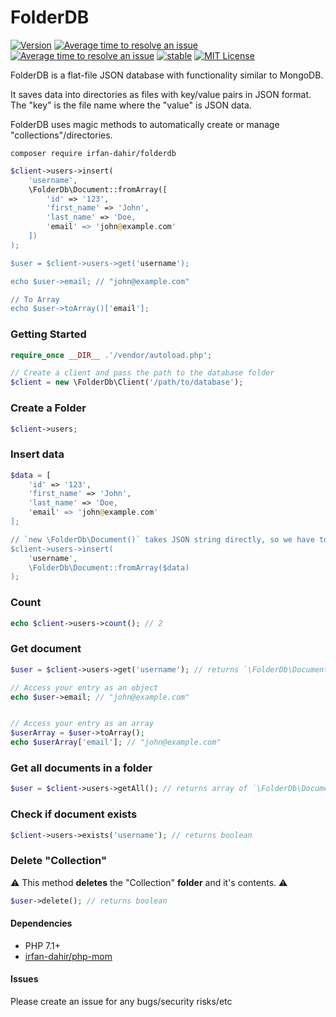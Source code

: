 # FolderDB
[![Version](https://img.shields.io/packagist/v/irfan-dahir/folderdb.svg?style=flat)](https://packagist.org/packages/irfan-dahir/folderdb) [![Average time to resolve an issue](http://isitmaintained.com/badge/resolution/irfan-dahir/folderdb.svg)](http://isitmaintained.com/project/irfan-dahir/folderdb "Average time to resolve an issue") [![Average time to resolve an issue](http://isitmaintained.com/badge/resolution/irfan-dahir/folderdb.svg)](http://isitmaintained.com/project/irfan-dahir/folderdb "Average time to resolve an issue") [![stable](https://img.shields.io/badge/PHP-^%207.1-blue.svg?style=flat)]() [![MIT License](https://img.shields.io/github/license/irfan-dahir/folderdb.svg?style=flat)](https://img.shields.io/github/license/irfan-dahir/folderdb.svg?style=flat)


FolderDB is a flat-file JSON database with functionality similar to MongoDB.

It saves data into directories as files with key/value pairs in JSON format. The "key" is the file name where the "value" is JSON data.

FolderDB uses magic methods to automatically create or manage "collections"/directories.


```composer require irfan-dahir/folderdb```

```php
$client->users->insert(
    'username',
    \FolderDb\Document::fromArray([
        'id' => '123',
        'first_name' => 'John',
        'last_name' => 'Doe,
        'email' => 'john@example.com'
    ])
);

$user = $client->users->get('username');

echo $user->email; // "john@example.com"

// To Array
echo $user->toArray()['email'];
```

### Getting Started
```php
require_once __DIR__ .'/vendor/autoload.php';

// Create a client and pass the path to the database folder
$client = new \FolderDb\Client('/path/to/database');
```


### Create a Folder
```php
$client->users;
```

### Insert data
```php
$data = [
    'id' => '123',
    'first_name' => 'John',
    'last_name' => 'Doe,
    'email' => 'john@example.com'
];

// `new \FolderDb\Document()` takes JSON string directly, so we have to convert it to array
$client->users->insert(
    'username',
    \FolderDb\Document::fromArray($data)
);
```

### Count
```php
echo $client->users->count(); // 2
```

### Get document
```php
$user = $client->users->get('username'); // returns `\FolderDb\Document`

// Access your entry as an object
echo $user->email; // "john@example.com"


// Access your entry as an array
$userArray = $user->toArray();
echo $userArray['email']; // "john@example.com"
```

### Get all documents in a folder
```php
$user = $client->users->getAll(); // returns array of `\FolderDb\Document`
```

### Check if document exists
```php
$client->users->exists('username'); // returns boolean
```

### Delete "Collection"
⚠️ This method **deletes** the "Collection" **folder** and it's contents. ⚠️
```php
$user->delete(); // returns boolean
```

#### Dependencies
- PHP 7.1+
- [irfan-dahir/php-mom](https://github.com/irfan-dahir/php-mom)

#### Issues
Please create an issue for any bugs/security risks/etc